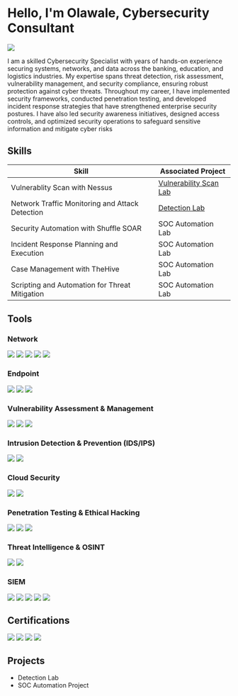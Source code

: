 # Hello, I'm Olawale, Cybersecurity Consultant
<a href="https://www.linkedin.com/in/olawale-alimi"> <img src="https://img.shields.io/badge/-LinkedIn-0077B5?style=for-the-badge&logo=linkedin&logoColor=white" />
</a>


I am a skilled Cybersecurity Specialist with years of hands-on experience securing systems, networks, and data across the banking, education, and logistics industries. My expertise spans threat detection, risk assessment, vulnerability management, and security compliance, ensuring robust protection against cyber threats.
Throughout my career, I have implemented security frameworks, conducted penetration testing, and developed incident response strategies that have strengthened enterprise security postures. I have also led security awareness initiatives, designed access controls, and optimized security operations to safeguard sensitive information and mitigate cyber risks



## Skills

| Skill                                         | Associated Project         |
|-----------------------------------------------|----------------------------|
| Vulnerablity Scan with Nessus        | <a href="https://github.com/alimi93/Vulnerability-Assessment-with-Nessus-scanner/tree/main">Vulnerability Scan Lab</a>
| Network Traffic Monitoring and Attack Detection | <a href="https://google.com">Detection Lab</a>|
| Security Automation with Shuffle SOAR         | SOC Automation Lab|
| Incident Response Planning and Execution      | SOC Automation Lab|
| Case Management with TheHive                  | SOC Automation Lab|
| Scripting and Automation for Threat Mitigation | SOC Automation Lab|

## Tools

### Network
<div>
    <img src="https://img.shields.io/badge/-Wireshark-1679A7?&style=for-the-badge&logo=Wireshark&logoColor=white" />
    <img src="https://img.shields.io/badge/-Suricata-EF3B2D?&style=for-the-badge&logo=Suricata&logoColor=white" />
    <img src="https://img.shields.io/badge/-Zeek-777BB4?&style=for-the-badge&logo=Zeek&logoColor=white" />
  <img src="https://img.shields.io/badge/-Nmap-259D38?style=for-the-badge&logo=Nmap&logoColor=white" />
  <img src="https://img.shields.io/badge/-Netdiscover-1E90FF?style=for-the-badge&logo=gnu-netcat&logoColor=white" />
</div>

### Endpoint
<div>
    <img src="https://img.shields.io/badge/-Microsoft_Defender_for_Endpoint-00A4EF?&style=for-the-badge&logo=Microsoft&logoColor=white" />
    <img src="https://img.shields.io/badge/-Autopsy-FF6F00?style=for-the-badge&logo=sleuthkit&logoColor=white" />
    <img src="https://img.shields.io/badge/-Wazuh-006400?style=for-the-badge&logo=wazuh&logoColor=white">
</div>

### Vulnerability Assessment & Management
</div>
<img src="https://img.shields.io/badge/-Nessus-00A8E0?style=for-the-badge&logo=tenable&logoColor=white" />
<img src="https://img.shields.io/badge/-OpenVAS-468847?style=for-the-badge&logo=openvas&logoColor=white" />
<img src="https://img.shields.io/badge/-Nexpose-ED1C24?style=for-the-badge&logo=rapid7&logoColor=white" />
</div>

###  Intrusion Detection & Prevention (IDS/IPS)
</div>
<img src="https://img.shields.io/badge/-Snort_IDS-FF6A00?style=for-the-badge&logo=security&logoColor=white" />
<img src="https://img.shields.io/badge/-Suricata-FF6D00?style=for-the-badge&logo=suricata&logoColor=white" />
</div>

### Cloud Security
</div>
<img src="https://img.shields.io/badge/-AWS_GuardDuty-FF9900?style=for-the-badge&logo=shield-check&logoColor=white" />
<img src="https://img.shields.io/badge/-Prisma_Cloud-4EA94B?style=for-the-badge&logo=paloaltosoftware&logoColor=white" />

### Penetration Testing & Ethical Hacking
</div>
<img src="https://img.shields.io/badge/-Metasploit-EB3406?style=for-the-badge&logo=metasploit&logoColor=white" />
<img src="https://img.shields.io/badge/-Burp_Suite-FF6633?style=for-the-badge&logo=shield-lock&logoColor=white" />
<img src="https://img.shields.io/badge/-Kali_Hacking-557C94?style=for-the-badge&logo=terminal&logoColor=white" />
</div>

### Threat Intelligence & OSINT
<div>
<img src="https://img.shields.io/badge/-Shodan_Scanner-7D00FF?style=for-the-badge&logo=search&logoColor=white" />
  <img src="https://img.shields.io/badge/-SpiderFoot_OSINT-FF6D37?style=for-the-badge&logo=search&logoColor=white" />
<div>


### SIEM
<div>
    <img src="https://img.shields.io/badge/-Microsoft_Sentinel-0078D4?&style=for-the-badge&logo=Microsoft&logoColor=white" />
    <img src="https://img.shields.io/badge/-Splunk-000000?&style=for-the-badge&logo=Splunk&logoColor=white" />
    <img src="https://img.shields.io/badge/-Elastic-005571?&style=for-the-badge&logo=Elastic&logoColor=white" />
   <img src="https://img.shields.io/badge/-IBM_QRadar-052FAD?style=for-the-badge&logo=ibm&logoColor=white" />
    <img src="https://img.shields.io/badge/-Wazuh-006400?style=for-the-badge&logo=wazuh&logoColor=white">
</div>

## Certifications

<div>
<img src="https://img.shields.io/badge/-Security%2B-FF0000?&style=for-the-badge&logo=CompTIA&logoColor=white" />
<img src="https://img.shields.io/badge/-Network%2B-007ACC?&style=for-the-badge&logo=CompTIA&logoColor=white" />
<img src="https://img.shields.io/badge/-A%2B-4D4D4D?&style=for-the-badge&logo=CompTIA&logoColor=white" />
<img src="https://img.shields.io/badge/-Google_Cybersecurity_Professional-006400?style=for-the-badge&logoColor=white" />


## Projects
- Detection Lab
- SOC Automation Project
